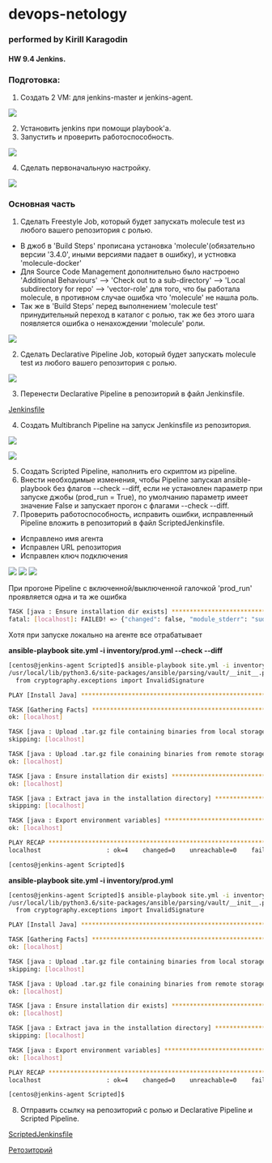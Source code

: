 # devops-netology
### performed by Kirill Karagodin
#### HW 9.4 Jenkins.

### Подготовка:

1. Создать 2 VM: для jenkins-master и jenkins-agent.

![](https://github.com/kirill-karagodin/devops-netology/blob/main/Netology_HWs/MNT/HW_9.4/img/vms.JPG)

2. Установить jenkins при помощи playbook'a.
3. Запустить и проверить работоспособность. 

![](https://github.com/kirill-karagodin/devops-netology/blob/main/Netology_HWs/MNT/HW_9.4/img/master01.JPG)

4. Сделать первоначальную настройку.

![](https://github.com/kirill-karagodin/devops-netology/blob/main/Netology_HWs/MNT/HW_9.4/img/master02.JPG)

### Основная часть

1. Сделать Freestyle Job, который будет запускать molecule test из любого вашего репозитория с ролью. 
- В джоб в 'Build Steps' прописана установка 'molecule'(обязательно версии '3.4.0', иными версиями падает в ошибку), и
устновка 'molecule-docker'
- Для Source Code Management дополнительно было настроено 'Additional Behaviours' --> 'Check out to a sub-directory' -->
'Local subdirectory for repo' --> 'vector-role' для того, что бы работала molecule, в противном случае ошибка что 
'molecule' не нашла роль.
- Так же в 'Build Steps' перед выполнением 'molecule test' принудительный переход в каталог с ролью, так же без этого
шага появляется ошибка о ненахождении 'molecule' роли.

![](https://github.com/kirill-karagodin/devops-netology/blob/main/Netology_HWs/MNT/HW_9.4/img/free.JPG)

2. Сделать Declarative Pipeline Job, который будет запускать molecule test из любого вашего репозитория с ролью.

![](https://github.com/kirill-karagodin/devops-netology/blob/main/Netology_HWs/MNT/HW_9.4/img/declarative.JPG)

3. Перенести Declarative Pipeline в репозиторий в файл Jenkinsfile.

[Jenkinsfile](https://github.com/kirill-karagodin/vector-role/blob/main/Jenkinsfile)

4. Создать Multibranch Pipeline на запуск Jenkinsfile из репозитория. 

![](https://github.com/kirill-karagodin/devops-netology/blob/main/Netology_HWs/MNT/HW_9.4/img/multi1.JPG)

![](https://github.com/kirill-karagodin/devops-netology/blob/main/Netology_HWs/MNT/HW_9.4/img/multi2.JPG)

5. Создать Scripted Pipeline, наполнить его скриптом из pipeline. 
6. Внести необходимые изменения, чтобы Pipeline запускал ansible-playbook без флагов --check --diff, если не установлен
параметр при запуске джобы (prod_run = True), по умолчанию параметр имеет значение False и запускает прогон 
с флагами --check --diff. 
7. Проверить работоспособность, исправить ошибки, исправленный Pipeline вложить в репозиторий в файл ScriptedJenkinsfile.

- Исправлено имя агента 
- Исправлен URL репозитория
- Исправлен ключ подключения

![](https://github.com/kirill-karagodin/devops-netology/blob/main/Netology_HWs/MNT/HW_9.4/img/run.JPG)
![](https://github.com/kirill-karagodin/devops-netology/blob/main/Netology_HWs/MNT/HW_9.4/img/true.JPG)
![](https://github.com/kirill-karagodin/devops-netology/blob/main/Netology_HWs/MNT/HW_9.4/img/folse.JPG)

При прогоне Pipeline с включенной/выключенной галочкой 'prod_run' проявляется одна и та же ошибка
````bash
TASK [java : Ensure installation dir exists] ***********************************
fatal: [localhost]: FAILED! => {"changed": false, "module_stderr": "sudo: a password is required\n", "module_stdout": "", "msg": "MODULE FAILURE\nSee stdout/stderr for the exact error", "rc": 1}
````
Хотя при запуске локально на агенте все отрабатывает

**ansible-playbook site.yml -i inventory/prod.yml --check --diff**
````bash
[centos@jenkins-agent Scripted]$ ansible-playbook site.yml -i inventory/prod.yml --check --diff
/usr/local/lib/python3.6/site-packages/ansible/parsing/vault/__init__.py:44: CryptographyDeprecationWarning: Python 3.6 is no longer supported by the Python core team. Therefore, support for it is deprecated in cryptography and will be removed in a future release.
  from cryptography.exceptions import InvalidSignature

PLAY [Install Java] ********************************************************************************************

TASK [Gathering Facts] *****************************************************************************************
ok: [localhost]

TASK [java : Upload .tar.gz file containing binaries from local storage] ***************************************
skipping: [localhost]

TASK [java : Upload .tar.gz file conaining binaries from remote storage] ***************************************
ok: [localhost]

TASK [java : Ensure installation dir exists] *******************************************************************
ok: [localhost]

TASK [java : Extract java in the installation directory] *******************************************************
skipping: [localhost]

TASK [java : Export environment variables] *********************************************************************
ok: [localhost]

PLAY RECAP *****************************************************************************************************
localhost                  : ok=4    changed=0    unreachable=0    failed=0    skipped=2    rescued=0    ignored=0

[centos@jenkins-agent Scripted]$ 
````

**ansible-playbook site.yml -i inventory/prod.yml**
````bash
[centos@jenkins-agent Scripted]$ ansible-playbook site.yml -i inventory/prod.yml
/usr/local/lib/python3.6/site-packages/ansible/parsing/vault/__init__.py:44: CryptographyDeprecationWarning: Python 3.6 is no longer supported by the Python core team. Therefore, support for it is deprecated in cryptography and will be removed in a future release.
  from cryptography.exceptions import InvalidSignature

PLAY [Install Java] ********************************************************************************************

TASK [Gathering Facts] *****************************************************************************************
ok: [localhost]

TASK [java : Upload .tar.gz file containing binaries from local storage] ***************************************
skipping: [localhost]

TASK [java : Upload .tar.gz file conaining binaries from remote storage] ***************************************
ok: [localhost]

TASK [java : Ensure installation dir exists] *******************************************************************
ok: [localhost]

TASK [java : Extract java in the installation directory] *******************************************************
skipping: [localhost]

TASK [java : Export environment variables] *********************************************************************
ok: [localhost]

PLAY RECAP *****************************************************************************************************
localhost                  : ok=4    changed=0    unreachable=0    failed=0    skipped=2    rescued=0    ignored=0

[centos@jenkins-agent Scripted]$

````
8. Отправить ссылку на репозиторий с ролью и Declarative Pipeline и Scripted Pipeline.

[ScriptedJenkinsfile](https://github.com/kirill-karagodin/vector-role/blob/main/ScriptedJenkinsfile)

[Ретозиторий](https://github.com/kirill-karagodin/vector-role)

